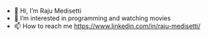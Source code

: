 - 👋 Hi, I’m Raju Medisetti
- 👀 I’m interested in programming and watching movies 
- 📫 How to reach me https://www.linkedin.com/in/raju-medisetti/

<!---
Raju0629/Raju0629 is a ✨ special ✨ repository because its `README.md` (this file) appears on your GitHub profile.
You can click the Preview link to take a look at your changes.
--->
